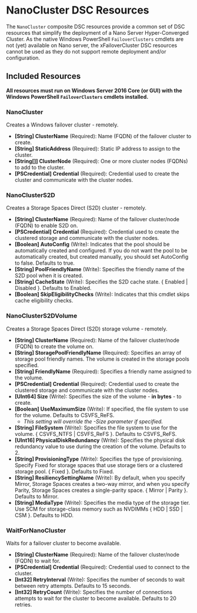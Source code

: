 # NanoCluster DSC Resources

The `NanoCluster` composite DSC resources provide a common set of DSC resources that simplify the deployment of a Nano
Server Hyper-Converged Cluster. As the native Windows PowerShell `FailoverClusters` cmdlets are not (yet) available on
Nano server, the xFailoverCluster DSC resources cannot be used as they do not support remote deployment and/or
configuration.

## Included Resources

__All resources must run on Windows Server 2016 Core (or GUI) with the Windows PowerShell `FailoverClusters` cmdlets installed.__

### NanoCluster

Creates a Windows failover cluster - remotely.

* **[String] ClusterName** (Required): Name (FQDN) of the failover cluster to create.
* **[String] StaticAddress** (Required): Static IP address to assign to the cluster.
* **[String[]] ClusterNode** (Required): One or more cluster nodes (FQDNs) to add to the cluster.
* **[PSCredential] Credential** (Required): Credential used to create the cluster and communicate with the cluster nodes.

### NanoClusterS2D

Creates a Storage Spaces Direct (S2D) cluster - remotely.

* **[String] ClusterName** (Required): Name of the failover cluster/node (FQDN) to enable S2D on.
* **[PSCredential] Credential** (Required): Credential used to create the clustered storage and communicate with the cluster nodes.
* **[Boolean] AutoConfig** (Write): Indicates that the pool should be automatically created and configured. If you do not want the pool to be automatically created, but created manually, you should set AutoConfig to false. Defaults to true.
* **[String] PoolFriendlyName** (Write): Specifies the friendly name of the S2D pool when it is created.
* **[String] CacheState** (Write): Specifies the S2D cache state. { Enabled | Disabled }. Defaults to Enabled.
* **[Boolean] SkipEligibilityChecks** (Write): Indicates that this cmdlet skips cache eligibility checks.

### NanoClusterS2DVolume

Creates a Storage Spaces Direct (S2D) storage volume - remotely.

* **[String] ClusterName** (Required): Name of the failover cluster/node (FQDN) to create the volume on.
* **[String] StoragePoolFriendlyName** (Required): Specifies an array of storage pool friendly names. The volume is created in the storage pools specified.
* **[String] FriendlyName** (Required): Specifies a friendly name assigned to the volume.
* **[PSCredential] Credential** (Required): Credential used to create the clustered storage and communicate with the cluster nodes.
* **[UInt64] Size** (Write): Specifies the size of the volume - __in bytes__ - to create.
* **[Boolean] UseMaximumSize** (Write): If specified, the file system to use for the volume. Defaults to CSVFS_ReFS. 
  * _This setting will override the -Size parameter if specified._
* **[String] FileSystem** (Write): Specifies the file system to use for the volume. { CSVFS\_NTFS | CSVFS\_ReFS }. Defaults to CSVFS\_ReFS.
* **[UInt16] PhysicalDiskRedundancy** (Write): Specifies the physical disk redundancy value to use during the creation of the volume. Defaults to 2.
* **[String] ProvisioningType** (Write): Specifies the type of provisioning. Specify Fixed for storage spaces that use storage tiers or a clustered storage pool. { Fixed }. Defaults to Fixed.
* **[String] ResiliencySettingName** (Write): By default, when you specify Mirror, Storage Spaces creates a two-way mirror, and when you specify Parity, Storage Spaces creates a single-parity space. { Mirror | Parity }. Defaults to Mirror.
* **[String] MediaType** (Write): Specifies the media type of the storage tier. Use SCM for storage-class memory such as NVDIMMs { HDD | SSD | CSM }. Defaults to HDD.

### WaitForNanoCluster

Waits for a failover cluster to become available.

* **[String] ClusterName** (Required): Name of the failover cluster/node (FQDN) to wait for.
* **[PSCredential] Credential** (Required): Credential used to connect to the cluster.
* **[Int32] RetryInterval** (Write): Specifies the number of seconds to wait between retry attempts. Defaults to 15 seconds.
* **[Int32] RetryCount** (Write): Specifies the number of connections attempts to wait for the cluster to become available. Defaults to 20 retries.
